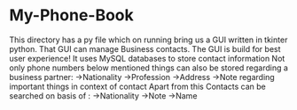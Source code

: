 # My-Phone-Book
This directory has a py file which on running bring us a GUI written in tkinter python. 
That GUI can manage Business contacts.
The GUI is build for best user experience!
It uses MySQL databases to store contact information
Not only phone numbers below mentioned things can also be stored regarding a business partner:
->Nationality
->Profession
->Address
->Note regarding important things in context of contact
Apart from this Contacts can be searched on basis of :
->Nationality
->Note
->Name
